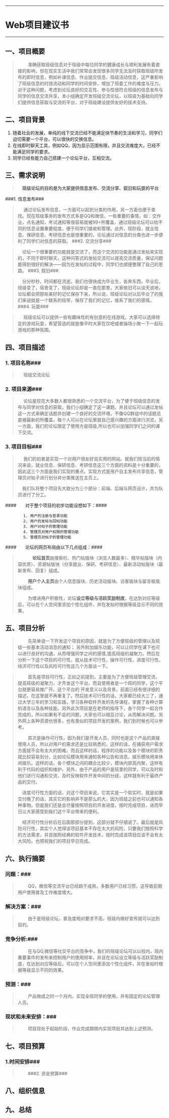 

----------
# Web项目建议书 #

----------

## 一、项目概要	 ##
	

>&emsp;&emsp; 准确获取班级信息对于班级中每位同学的健康成长与顺利发展有着直接的影响，但在现实生活中我们常常会发现很多同学无法及时获取班级所发布的即时信息，例如补课信息、作业提交信息、班级活动信息，这严重影响了班级信息的时效流动和同学的时间安排，增加了班委工作的难度与压力。对于这种问题，考虑到论坛良好的交互性、参与性很符合班级的信息发布与同学的信息交流共享，本小组确定开发班级交流论坛，以班级为基础向同学们提供信息获取与交流的平台，对于班级建设提供友好的技术支持。
## 二、项目背景 ##
1. 随着社会的发展，单纯的线下交流已经不能满足快节奏的生活和学习，同学们迫切需要一个平台，可以很快的交换信息。
2. 在线即时聊天工具，例如QQ，因为显示范围有限，并且交流难度大，已经不能满足同学的要求。
3. 同学已经有能力自己搭建一个论坛平台，互相交流。
## 三、需求说明 ##

>&emsp;**班级论坛的目的是为大家提供信息发布、交流分享、叙旧和玩耍的平台**
	
###1. 信息发布###
	

>&emsp;  通过论坛发布信息，一方面可以起到分类的作用，另一方面也便于查找。现在班级事务的发布方式多是QQ和微信，一些重要的事情，如：交作业，点名通知，考试通知等很容易就被99+所覆盖，通过班级论坛可以给不同的信息设置重要程度，便于同学们接收和管理。此外，现阶段，就业信息、保研信息、考研信息也是很重要的，论坛通过对信息的分类也进一步便利了同学们对信息的获取。
###2. 交流分享###
	

>&emsp;论坛一个很重要的功能就是交流了，而这个交流的功能是通过发帖来实现的，不同于即时聊天，这种问答式的发帖交流可以提高交流质量，保证问题能得到很好的解决——因为在发帖的过程中，同学们也顺便整理了自己的思路。
###3. 叙旧###
	

>&emsp;分分秒秒，时间都在流逝。我们也很快成为毕业生，各奔东西。毕业后，班级变了，宿舍变了，班级论坛却是一直在那里，大家依旧可以谈天说地，论坛都会把那些美好的记忆保存下来，所以说，班级论坛对以后毕业了的我们来说就是一个联系的纽带，保存了我们的记忆，维系了我们的感情。
###4. 玩耍###
	

>&emsp; 班级论坛可以提供一些有趣味性的有创意的在线游戏，大家可以选择特定的游戏玩耍，希望营造的就是像平时大家在饮吧或者操场小聚一下一起玩游戏的那种氛围。

## 四、项目描述 ##
###	1. 项目名称###
>&emsp; 班级交流论坛
###	2. 项目来源###
		

>&emsp; 论坛是现在大多数人都很熟悉的一个交流平台，为了便于班级信息的发布与同学对信息的获取，我们小组确定了这一课题。并且论坛可以通过发帖这一方式来确定话题并创建一个良好的交流环境，不像QQ群组中的话题总是被最新的所覆盖，每个人可以在论坛里就自己感兴趣的方面进行浏览。另一方面，我们的论坛限定了使用方是班级,所以也可以加强同学们之间的课下交流。
###	3. 项目目标###

>&emsp; 我们的初衷是实现一个对用户很友好且实用的网站。就我们班当前的情况来说，就业信息、保研信息、考研信息这三个方面的资料是十分重要的，因此这三个方面是我们实现的重点。实现方式是用户自主发布共享信息，管理员对帖子进行划分并分类推送在主页上。
>		
>&emsp;我们队将整个项目先大致分为三个部分：前端、后端与网页设计，并为队员进行了分工。

####&emsp;&emsp;对于整个项目的初步功能设想如下：####
		

			1. 用户的注册与登录功能
			2. 用户的发帖与回帖功能
            3. 用户对帖子的管理功能
            4. 管理员对用户权限的管理功能
            5. 管理员对帖子的管理功能
		    
####&emsp;&emsp;论坛的网页布局由以下几点组成：####
>&emsp;&emsp;&emsp; **论坛首页**由搜索栏、热门帖版块（浏览人数最多）、精华帖版块（内容优质）、资源帖版块（分享就业、保研、考研信息）、最新活动帖版块（最新发布、回复）组成。
>
>&emsp;&emsp; **用户个人主页**由个人信息版块、历史活动版块、访客版块与留言板版块组成。
>
>&emsp;&emsp; 为增进用户积极性，论坛**设立等级与活跃奖励制度**，在达到对应等级后，可以在个人空间里添加个性化组件，并在发帖时根据等级显示不同的效果。
## 五、项目分析 ##
>&emsp;&emsp; 先简单说一下开发这个项目的原因，就是为了方便班级的管理以及班级一些基本活动消息的通知；
另外附加娱乐功能，可以让同学在课下也可以进行良好的沟通，从而增强同学之间的感情,提高班级的凝聚力。然后在分析一下这个项目的可行性，就从技术可行性，操作可行性，进度可行性，经济可行性以及风险可行性这几个方面谈一下。

>&emsp;&emsp; 首先是项目可行性，正如之前提到，主要是为了方便班级管理交流，提高班级的凝聚力，才开发这个平台。而且使用者是一个班的同学，这个平台就更容易推广开。这个平台的	开发意义以及背景，前面已经有很详细的描述，在这里就不再重复了。然后技术可行性的话，大家都已经大三了，通过大学三年的学习和实践，学习各种软件开发的先导课程，掌握了各种计算机语言以及各种技能。另外此次项目是在老师的指导下，各个同学一起合作完成的，所以如果有不会的问题，大家也可以相互讨论，从而解决问题。另外网上各种资源也很多，也有类似的项目开发的案例，我们到时候也可以参考。
>
>&emsp;&emsp; 其次是操作可行性，因为我们是开发人员，同时也是这个产品的直接使用人员，所以对用户的需求还是比较熟悉的，这样的话，在捕获用户需求方面就不会有太大的困难。而且这样的话，程序的功能以及各个模块的职责就比较容易划分。比如论坛模块用来通知各种公告和消息，娱乐模块用来休闲娱乐。这样的话，各个模块之间的耦合比较少，模块内部高内聚，这样有利于代码的组织和维护。另外，由于产品的用户是班里的同学，可以及时和他们进行沟通和交流，及时反映软件开发中间的分歧，这样就有利于最终产品的交付。
>
>&emsp;进度可行性方面的话，对这个项目来说，它其实是一个软实时，就是如果交付晚了的话，其实它的影响并不是那么的大，因为班级之前也可以通知各种事物。但是我们还是会尽量按照项目的开发进度，按时完成项目，进而早日让大家感受到我们这个平台带来的便利。
>
>&emsp;经济可行性分析后在后面那部分提到，这部分就不仔细说了。最后就是风险可行性，其实个人觉得该项目基本不存在太大的风险，只要我们按照科学的方法需求，并且按照经典的软件开发技术，按时完成该项目应该不会有太大风险。也预祝我们的项目早日完成。

## 六、执行摘要 ##
###	问题：###
>&emsp;&emsp; QQ，微信等交流平台已经趋于成熟，多数用户已经习惯，这导致前期用户使用普及工作难度增大。
###	解决方案：###
>&emsp;&emsp; 由于是班级论坛，普及度相对要求不高，班级内做好宣传就可以达到目的。
###	竞争分析:###
>&emsp;&emsp; 在与QQ,微信等社交平台的竞争中，我们的班级论坛可以以校内，班内重要事件的发布来控制用户的使用频率，并且在论坛设立等级与活跃奖励制度，在达到对应等级后，可以在个人空间里添加个性化组件，并在发帖时根据等级显示不同的效果。
### 预测：###
>&emsp;&emsp; 产品做成之时一个月内，实现全班同学的使用，并有固定的论坛管理人员。
### 现状和未来安排：###
>&emsp;&emsp;	项目现处于起始阶段，作业完成期限内实现项目并达到上述预测。

## 七、项目预算 ##
### 1.时间安排###
>&emsp;&emsp;
###2. 资金预算###
>&emsp;&emsp;

## 八、组织信息 ##

## 九、总结 ##
